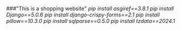 ###"This is a shopping website" 
*pip install asgiref==3.8.1*
*pip install Django==5.0.6*
*pip install django-crispy-forms==2.1*
*pip install pillow==10.3.0*
*pip install sqlparse==0.5.0*
*pip install tzdata==2024.1*

